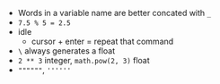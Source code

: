 - Words in a variable name are better concated with `_`
- `7.5 % 5 = 2.5`
- idle
    - cursor + enter = repeat that command
- `\` always generates a float 
- `2 ** 3` integer, `math.pow(2, 3)` float
- `""""""`, `''''''`